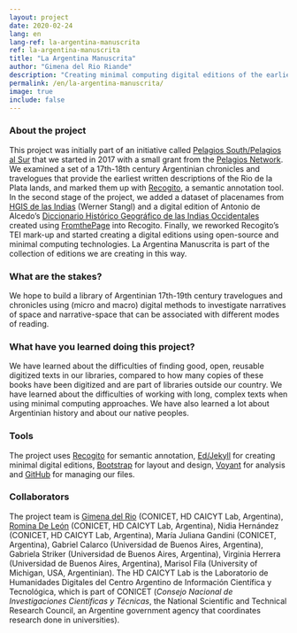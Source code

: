 ```yaml
---
layout: project
date: 2020-02-24
lang: en
lang-ref: la-argentina-manuscrita
ref: la-argentina-manuscrita
title: "La Argentina Manuscrita"
author: "Gimena del Rio Riande"
description: "Creating minimal computing digital editions of the earliest written descriptions of the Rio de la Plata lands, from 17th-18th century Argentinian chronicles and travelogues."
permalink: /en/la-argentina-manuscrita/
image: true
include: false
---
```

### About the project
This project was initially part of an initiative called [Pelagios South/Pelagios al Sur](https://www.slideshare.net/GimenaDelRioRiande/pelagios-commons-al-sur) that we started in 2017 with a small grant from the [Pelagios Network](https://pelagios.org/). We examined a set of a 17th-18th century Argentinian chronicles and travelogues that provide the earliest written descriptions of the Rio de la Plata lands, and marked them up with [Recogito](https://recogito.pelagios.org/), a semantic annotation tool. In the second stage of the project, we added a dataset of placenames from [HGIS de las Indias](https://www.hgis-indias.net/) (Werner Stangl) and a digital edition of Antonio de Alcedo’s [Diccionario Histórico Geográfico de las Indias Occidentales](https://wellcomelibrary.org/item/b28745310) created using [FromthePage](https://fromthepage.com/) into Recogito. Finally, we reworked Recogito’s TEI mark-up and started creating a digital editions using open-source and minimal computing technologies. La Argentina Manuscrita is part of the collection of editions we are creating in this way.

### What are the stakes?
We hope to build a library of Argentinian 17th-19th century travelogues and chronicles using (micro and macro) digital methods to investigate narratives of space and narrative-space that can be associated with different modes of reading.

### What have you learned doing this project?
We have learned about the difficulties of finding good, open, reusable digitized texts in our libraries, compared to how many copies of these books have been digitized and are part of libraries outside our country. We have learned about the difficulties of working with long, complex texts when using minimal computing approaches. We have also learned a lot about Argentinian history and about our native peoples.

### Tools
The project uses [Recogito](https://recogito.pelagios.org/) for semantic annotation, [Ed/Jekyll](https://elotroalex.github.io/ed/) for creating minimal digital editions, [Bootstrap](https://getbootstrap.com/) for layout and design, [Voyant](https://voyant-tools.org/) for analysis and [GitHub](http://github.com/) for managing our files.

### Collaborators
The project team is <a href="https://orcid.org/0000-0002-8997-5415">Gimena del Rio</a> (CONICET, HD CAICYT Lab, Argentina), [Romina De León](https://orcid.org/0000-0003-2495-7213) (CONICET, HD CAICYT Lab, Argentina), Nidia Hernández (CONICET, HD CAICYT Lab, Argentina), María Juliana Gandini (CONICET, Argentina), Gabriel Calarco (Universidad de Buenos Aires, Argentina), Gabriela Striker (Universidad de Buenos Aires, Argentina), Virginia Herrera (Universidad de Buenos Aires, Argentina), Marisol Fila (University of Michigan, USA, Argentinian). The HD CAICYT Lab is the Laboratorio de Humanidades Digitales del Centro Argentino de Información Científica y Tecnológica, which is part of CONICET (*Consejo Nacional de Investigaciones Científicas y Técnicas*, the National Scientific and Technical Research Council, an Argentine government agency that coordinates research done in universities).
